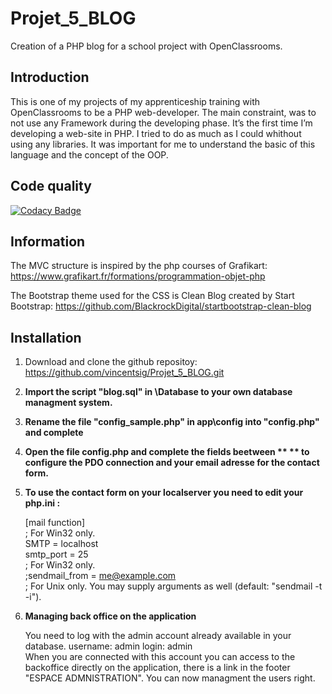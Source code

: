 # Projet_5_BLOG
Creation of a PHP blog for a school project with OpenClassrooms.

## Introduction
This is one of my projects of my apprenticeship training with OpenClassrooms to be a PHP web-developer.
The main constraint, was to not use any Framework during the developing phase.
It’s the first time I’m developing a web-site in PHP.
I tried to do as much as I could whithout using any libraries. It was important for me to understand the basic of this language and the concept of the OOP.

## Code quality

[![Codacy Badge](https://api.codacy.com/project/badge/Grade/01f9044f353e43cdaa9ffae5e1e3c265)](https://www.codacy.com/app/vincentsig/Projet_5_BLOG?utm_source=github.com&amp;utm_medium=referral&amp;utm_content=vincentsig/Projet_5_BLOG&amp;utm_campaign=Badge_Grade)


## Information

The MVC structure is inspired by the php courses of Grafikart:  
https://www.grafikart.fr/formations/programmation-objet-php


The Bootstrap theme used for the CSS is Clean Blog created by Start Bootstrap: 
https://github.com/BlackrockDigital/startbootstrap-clean-blog



## Installation

1. Download and clone the github repositoy:  
https://github.com/vincentsig/Projet_5_BLOG.git

2. **Import the script "blog.sql" in \Database to your own database managment system.**

3. **Rename the file "config_sample.php" in app\config   into "config.php" and complete**

4. **Open the file config.php and complete the fields beetween ** ** to configure the PDO connection and your email adresse for the contact form.**

5. **To use the contact form on your localserver you need to edit your php.ini :**  

    [mail function]   
    ; For Win32 only.     
    SMTP = localhost     
    smtp_port = 25      
    ; For Win32 only.      
    ;sendmail_from = me@example.com      
    ; For Unix only.  You may supply arguments as well (default: "sendmail -t -i").      

6. **Managing back office on the application**  

    You need to log with the admin account already available in your database.
username: admin
login: admin  
         When you are connected with this account you can access to the backoffice directly on the application, there is a link in the footer "ESPACE ADMNISTRATION". You can now managment the users right. 

    
    
